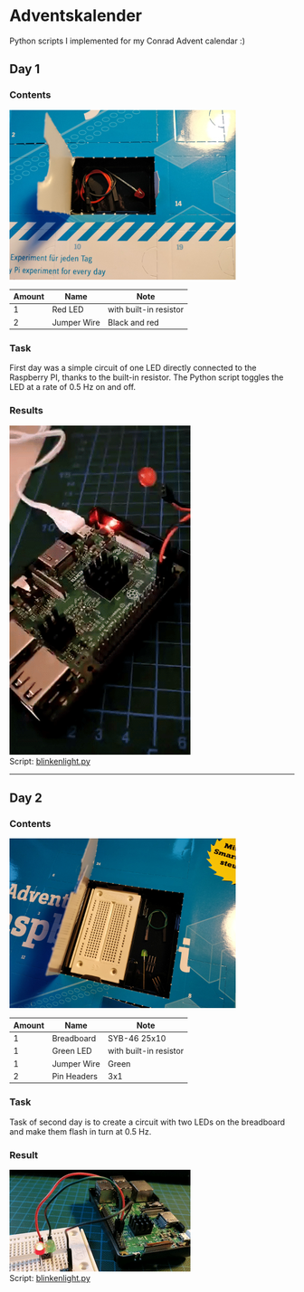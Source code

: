# Adventskalender
Python scripts I implemented for my Conrad Advent calendar :)

## Day 1
### Contents

![Contents of Day 1](day1/assets/IMG_20171202_090406.jpg)

Amount | Name | Note
-----| ---- | ----
1 | Red LED | with built-in resistor
2 | Jumper Wire | Black and red

### Task
First day was a simple circuit of one LED directly connected to the Raspberry PI, thanks to the built-in resistor.
The Python script toggles the LED at a rate of 0.5 Hz on and off.  

### Results
![Result](day1/assets/day1_flashingLed.gif)  
Script: [blinkenlight.py](day1/blinkenlight.py)

---

## Day 2
### Contents

![Contents of Day 2](day2/assets/IMG_20171202_090430.jpg)

Amount | Name | Note
---|---|---
1 | Breadboard | SYB-46 25x10
1 | Green LED | with built-in resistor
1 | Jumper Wire | Green
2 | Pin Headers | 3x1

### Task
Task of second day is to create a circuit with two LEDs on the breadboard and make them flash in turn at 0.5 Hz.  

### Result
![Result of Day 1](day2/assets/day2_alternateflyFlashingLeds.gif)  
Script: [blinkenlight.py](day2/blinkenlights2.py)
